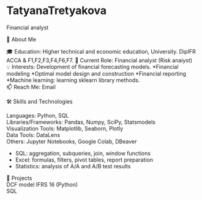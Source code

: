 # TatyanaTretyakova
Financial analyst

🌟 About Me

🎓 Education: Higher technical and economic education, University.  DipIFR ACCA & F1,F2,F3,F4,F6,F7.
🏢 Current Role: Financial analyst (Risk anaiyst)   
💡 Interests: Development of financial forecasting models. 
*Financial modeling
*Optimal model design and construction
*Financial reporting
*Machine learning: learning sklearn library methods.   
📫 Reach Me: Email  

🛠️ Skills and Technologies  

Languages: Python, SQL  
Libraries/Frameworks: Pandas, Numpy, SciPy, Statsmodels  
Visualization Tools:  Matplotlib, Seaborn, Plotly  
Data Tools: DataLens  
Others: Jupyter Notebooks, Google Colab, DBeaver
* SQL: aggregation, subqueries, join, window functions
* Excel: formulas, filters, pivot tables, report preparation
* Statistics: analysis of A/A and A/B test results


🚀 Projects  
DCF model IFRS 16 (Python)    
SQL
